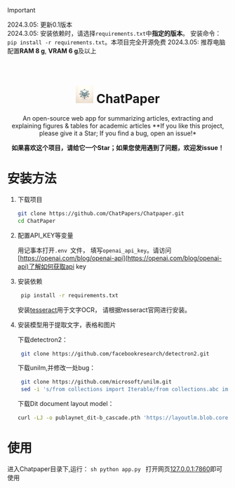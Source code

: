 > [!IMPORTANT]  
> 2024.3.05: 更新0.1版本  
> 2024.3.05: 安装依赖时，请选择`requirements.txt`中**指定的版本**。 安装命令：`pip install -r requirements.txt`。本项目完全开源免费
> 2024.3.05: 推荐电脑配置**RAM 8 g**, **VRAM 6 g**及以上
<br>

<div align=center>
<h1 aligh="center">
<img src="logo.png" width="40"> ChatPaper
</h1>
An open-source web app for summarizing articles, extracting and explaining figures &amp; tables for academic articles  
**If you like this project, please give it a Star; If you find a bug, open an issue!*

**如果喜欢这个项目，请给它一个Star；如果您使用遇到了问题，欢迎发issue！**

</div>






# 安装方法
1. 下载项目

    ```sh
    git clone https://github.com/ChatPapers/Chatpaper.git
    cd ChatPaper
    ```

2. 配置API_KEY等变量

    用记事本打开```.env ```文件， 填写```openai_api_key```。请访问[https://openai.com/blog/openai-api](https://openai.com/blog/openai-api)了解如何获取api key

3. 安装依赖
    ```sh
     pip install -r requirements.txt
    
    ```
    安装[tesseract](https://tesseract-ocr.github.io/tessdoc/Installation.html)用于文字OCR， 请根据tesseract官网进行安装。
   
4. 安装模型用于提取文字，表格和图片

    下载detectron2：
    ```sh
     git clone https://github.com/facebookresearch/detectron2.git

    ```
    下载unilm,并修改一处bug：
    ```sh
     git clone https://github.com/microsoft/unilm.git
     sed -i 's/from collections import Iterable/from collections.abc import Iterable/' unilm/dit/object_detection/ditod/table_evaluation/data_structure.py"
    ```
    下载Dit document layout model：
    ```sh
    curl -LJ -o publaynet_dit-b_cascade.pth 'https://layoutlm.blob.core.windows.net/dit/dit-fts/publaynet_dit-b_cascade.pth?sv=2022-11-02&ss=b&srt=o&sp=r&se=2033-06-08T16:48:15Z&st=2023-06-08T08:48:15Z&spr=https&sig=a9VXrihTzbWyVfaIDlIT1Z0FoR1073VB0RLQUMuudD4%3D'
    ```
# 使用
进入Chatpaper目录下,运行：
    ```sh
    python app.py
    ```
打开网页[127.0.0.1:7860](127.0.0.1:7860)即可使用
